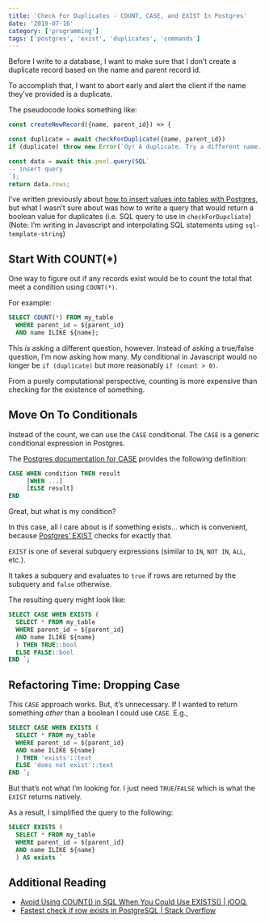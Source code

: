 ```yaml
---
title: 'Check For Duplicates - COUNT, CASE, and EXIST In Postgres'
date: '2019-07-16'
category: ['programming']
tags: ['postgres', 'exist', 'duplicates', 'commands']
---
```

Before I write to a database, I want to make sure that I don’t create a duplicate record based on the name and parent record id.

To accomplish that, I want to abort early and alert the client if the name they’ve provided is a duplicate.

The pseudocode looks something like:
```javascript
const createNewRecord({name, parent_id}) => {

const duplicate = await checkForDuplicate({name, parent_id})
if (duplicate) throw new Error(`Oy! A duplicate. Try a different name. We already have a value for --> `, ${name})

const data = await this.pool.query(SQL`
-- insert query
`);
return data.rows;
```

I’ve written previously about [how to insert values into tables with Postgres](../../2019-07-11/psql-insert-multiple-values/), but what I wasn’t sure about was how to write a query that would return a boolean value for duplicates (i.e. SQL query to use in `checkForDupcliate`)
(Note: I’m writing in Javascript and interpolating SQL statements using `sql-template-string`)

## Start With COUNT(*)
One way to figure out if any records exist would be to count the total that meet a condition using `COUNT(*)`.

For example:
```sql
SELECT COUNT(*) FROM my_table
  WHERE parent_id = ${parent_id}
  AND name ILIKE ${name};
```
This _is_ asking a different question, however. Instead of asking a true/false question, I’m now asking how many.
My conditional in Javascript would no longer be `if (duplicate)` but more reasonably `if (count > 0)`.

From a purely computational perspective, counting is more expensive than checking for the existence of something.

## Move On To Conditionals
Instead of the count, we can use the `CASE` conditional. The `CASE` is a generic conditional expression in Postgres.

The [Postgres documentation for CASE](https://www.postgresql.org/docs/current/functions-conditional.html#FUNCTIONS-CASE) provides the following definition:
```sql
CASE WHEN condition THEN result
     [WHEN ...]
     [ELSE result]
END
```

Great, but what is my condition?

In this case, all I care about is if something exists… which is convenient, because [Postgres’ EXIST](https://www.postgresql.org/docs/current/functions-subquery.html#FUNCTIONS-SUBQUERY-EXISTS) checks for exactly that.

`EXIST` is one of several subquery expressions (similar to `IN`, `NOT IN`, `ALL`, etc.).

It takes a subquery and evaluates to `true` if rows are returned by the subquery and `false` otherwise.

The resulting query might look like:
``` sql
SELECT CASE WHEN EXISTS (
  SELECT * FROM my_table
  WHERE parent_id = ${parent_id}
  AND name ILIKE ${name}
  ) THEN TRUE::bool
  ELSE FALSE::bool
END `;
```

## Refactoring Time: Dropping Case
This `CASE` approach works. But, it’s unnecessary. If I wanted to return something _other_ than a boolean I could use `CASE`. E.g.,
``` sql
SELECT CASE WHEN EXISTS (
  SELECT * FROM my_table
  WHERE parent_id = ${parent_id}
  AND name ILIKE ${name}
  ) THEN 'exists'::text
  ELSE 'does not exist'::text
END `;
```

But that’s not what I’m looking for. I just need `TRUE`/`FALSE` which is what the `EXIST` returns natively.

As a result, I simplified the query to the following:
```sql
SELECT EXISTS (
  SELECT * FROM my_table
  WHERE parent_id = ${parent_id}
  AND name ILIKE ${name}
  ) AS exists `
```


## Additional Reading
* [Avoid Using COUNT() in SQL When You Could Use EXISTS() |  jOOQ.](https://blog.jooq.org/2016/09/14/avoid-using-count-in-sql-when-you-could-use-exists/)
* [Fastest check if row exists in PostgreSQL | Stack Overflow](https://stackoverflow.com/questions/7471625/fastest-check-if-row-exists-in-postgresql)
